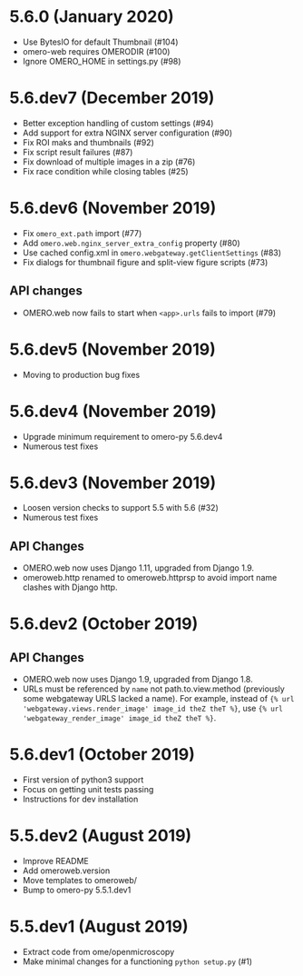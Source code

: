 
# 5.6.0 (January 2020)

- Use BytesIO for default Thumbnail (#104)
- omero-web requires OMERODIR (#100)
- Ignore OMERO_HOME in settings.py (#98)

# 5.6.dev7 (December 2019)

- Better exception handling of custom settings (#94)
- Add support for extra NGINX server configuration (#90)
- Fix ROI maks and thumbnails (#92)
- Fix script result failures (#87)
- Fix download of multiple images in a zip (#76)
- Fix race condition while closing tables (#25)

# 5.6.dev6 (November 2019)

- Fix `omero_ext.path` import (#77)
- Add `omero.web.nginx_server_extra_config` property (#80)
- Use cached config.xml in `omero.webgateway.getClientSettings` (#83)
- Fix dialogs for thumbnail figure and split-view figure scripts (#73)

## API changes

- OMERO.web now fails to start when `<app>.urls` fails to import (#79)

# 5.6.dev5 (November 2019)

- Moving to production bug fixes

# 5.6.dev4 (November 2019)

- Upgrade minimum requirement to omero-py 5.6.dev4
- Numerous test fixes

# 5.6.dev3 (November 2019)

- Loosen version checks to support 5.5 with 5.6 (#32)
- Numerous test fixes

## API Changes

- OMERO.web now uses Django 1.11, upgraded from Django 1.9.
- omeroweb.http renamed to omeroweb.httprsp to avoid import name
  clashes with Django http.

# 5.6.dev2 (October 2019)

## API Changes

- OMERO.web now uses Django 1.9, upgraded from Django 1.8.
- URLs must be referenced by `name` not path.to.view.method (previously
  some webgateway URLS lacked a name). For example, instead of
  `{% url 'webgateway.views.render_image' image_id theZ theT %}`, use
  `{% url 'webgateway_render_image' image_id theZ theT %}`.

# 5.6.dev1 (October 2019)

- First version of python3 support
- Focus on getting unit tests passing
- Instructions for dev installation

# 5.5.dev2 (August 2019)

- Improve README
- Add omeroweb.version
- Move templates to omeroweb/
- Bump to omero-py 5.5.1.dev1

# 5.5.dev1 (August 2019)

- Extract code from ome/openmicroscopy
- Make minimal changes for a functioning `python setup.py` (#1)
